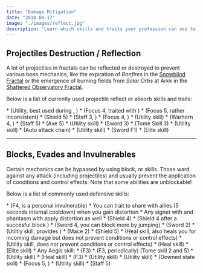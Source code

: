 ```yaml
---
title: "Damage Mitigation"
date: "2018-04-17"
image: "./images/reflect.jpg"
description: "Learn which skills and traits your profession can use to avoid damaging mechanics."
---
```


## Projectiles Destruction / Reflection

A lot of projectiles in fractals can be reflected or destroyed to prevent various boss mechanics, like the expiration of _Bonfires_ in the [Snowblind Fractal](https://discretize.eu/fractals/snowblind) or the emergence of burning fields from _Solar Orbs_ at Arkk in the [Shattered Observatory Fractal](https://discretize.eu/fractals/shattered-observatory).

Below is a list of currently used projectile reflect or absorb skills and traits:

<CardGroup itemsPerRow="3">

<Card color="mesmer">
<CardHeader>
<Specialization name="mesmer"/>
</CardHeader>
<CardContent>
* <Skill id="10302"/> <Icon name="mesmer"/>   
(Utility, best used during <Skill id="29830" text="false"/>, <Icon name="chronomancer" />)
* <Skill id="10186"/> <Icon name="mesmer"/>  
(Focus 4, traited with <Trait id="751" text="false"/>)
* <Skill id="10282"/> <Icon name="mesmer"/>   
(Focus 5, rather inconsistent)
* <Skill id="30643"/> <Icon name="chronomancer"/>  
(Shield 5) 
</CardContent>
</Card>

<Card color="elementalist">
<CardHeader>
<Specialization name="elementalist"/>
</CardHeader>
<CardContent>
* <Skill id="5685"/> <Icon name="elementalist"/>  
(Staff 3, <Skill id="5495" text="false"/>)
* <Skill id="5530"/> <Icon name="elementalist"/>  
(Focus 4, <Skill id="5494" text="false"/>)
* <Skill id="30432"/> <Icon name="tempest"/>  
(Utility skill)
* <Skill id="29453"/> <Icon name="tempest"/>  
(Warhorn 4, <Skill id="5495" text="false"/>)
</CardContent>
</Card>

<Card color="ranger">
<CardHeader>
<Specialization name="ranger"/>
</CardHeader>
<CardContent>
* <Skill id="31496"/> <Icon name="druid"/>  
(Staff 5)
* <Skill id="12639"/> <Icon name="ranger"/>  
(Axe 5)
</CardContent>
</Card>

<Card color="guardian">
<CardHeader>
<Specialization name="guardian"/>
</CardHeader>
<CardContent>
* <Skill id="9251"/> <Icon name="guardian"/>  
(Utility skill)
* <Skill id="9107"/> <Icon name="guardian"/>  
(Sword 3)
* <Skill id="42259"/> <Icon name="firebrand"/>  
(Tome Skill 3) 
</CardContent>
</Card>

<Card color="thief">
<CardHeader>
<Specialization name="thief"/>
</CardHeader>
<CardContent>
* <Skill id="14184"/> <Icon name="thief"/>  
(Utility skill)
* <Skill id="30434"/> <Icon name="daredevil"/>  
(Auto attack chain)
</CardContent>
</Card>

<Card color="warrior">
<CardHeader>
<Specialization name="warrior"/>
</CardHeader>
<CardContent>
* <Skill id="30074"/> <Icon name="berserker"/>  
(Utility skill)
* <Skill id="30682"/> <Icon name="berserker"/>  
(Sword F1)
* <Skill id="45333"/> <Icon name="spellbreaker"/>  
(Elite skill)
</CardContent>
</Card>

</CardGroup>

---

## Blocks, Evades and Invulnerables

Certain mechanics can be bypassed by using block, <Effect name="invulnerability"/> or <Boon name="aegis"/> skills. Those ward against any attack (including projectiles) and usually prevent the application of conditions and control effects. Note that some abilities are unblockable!

Below is a list of commonly used defensive skills:

<CardGroup itemsPerRow="3">

<Card color="mesmer">
<CardHeader>
<Specialization name="mesmer"/>
</CardHeader>
<CardContent>
* <Skill id="10192"/> <Icon name="mesmer"/>  
   (F4, is a personal invulnerable)
    * You can trait <Trait id="1852"/> to share <Boon name="aegis" text="false"/> with allies (5 seconds internal cooldown) when you gain distortion
    * Any signet with <Trait id="713"/> and phantasm with <Trait id="1866"/> apply distortion as well
* <Skill id="30769"/> <Icon name="chronomancer"/>  
(Shield 4)
* <Skill id="29649"/> <Icon name="chronomancer"/>  
(Shield 4 after a succesful block )
* <Skill id="10280"/> <Icon name="mesmer"/>  
(Sword 4, you can block more by jumping)
* <Skill id="10334"/> <Icon name="mesmer"/>   
(Sword 2)
* <Skill id="29526"/> <Icon name="chronomancer"/>  
(Utiltiy skill, provides <Boon name="aegis" text="false"/>)
</CardContent>
</Card>

<Card color="warrior">
<CardHeader>
<Specialization name="warrior"/>
</CardHeader>
<CardContent>
* <Skill id="14507"/> <Icon name="warrior"/>  
(Mace 2)
* <Skill id="14362"/> <Icon name="warrior"/>   
(Shield 5)
* <Skill id="21815"/> <Icon name="warrior"/>  
(Heal skill, also heals you for incoming damage but does not prevent conditions or control effects)
* <Skill id="14392"/> <Icon name="warrior"/>  
(Utility skill, does not prevent conditions or control effects)
</CardContent>
</Card>

<Card color="guardian">
<CardHeader>
<Specialization name="guardian"/>
</CardHeader>
<CardContent>
* <Skill id="9102"/> <Icon name="guardian"/>  
(Heal skill)
* <Skill id="9154"/> <Icon name="guardian"/>  
(Elite skill)
* Any Aegis skill:
    * <Skill id="9118"/> <Icon name="guardian"/>  
    (F3)
    * <Skill id="42259"/> <Icon name="firebrand"/>  
    (F3, periodically)  
    (Tome skill 2 and 5)
    * <Skill id="9084"/> <Icon name="guardian"/>  
    (Utility skill)
    * <Skill id="41475"/> <Icon name="firebrand"/>  
    (Heal skill)
    * <Skill id="30029"/> <Icon name="dragonhunter"/>  
(F3)
</CardContent>
</Card>

<Card color="elementalist">
<CardHeader>
<Specialization name="elementalist"/>
</CardHeader>
<CardContent>
* <Skill id="5641"/> <Icon name="elementalist"/>  
(Utility skill)
* <Skill id="5554"/> <Icon name="elementalist"/>  
(Utility skill)
* <Skill id="5564"/> <Icon name="elementalist"/>  
(Downed state skill)
* <Skill id="5521"/> <Icon name="elementalist"/>  
(Focus 5, <Skill id="5495" text="false"/>)
</CardContent>
</Card>

<Card color="thief">
<CardHeader>
<Specialization name="thief"/>
</CardHeader>
<CardContent>
* <Skill id="30661"/> <Icon name="daredevil"/>  
(Utility skill)
* <Skill id="30597"/> <Icon name="daredevil"/>  
(Staff 5)
</CardContent>
</Card>

</CardGroup>
